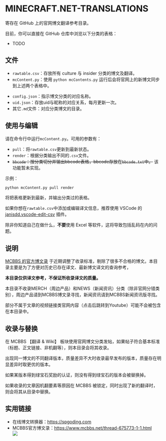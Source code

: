# MINECRAFT.NET-TRANSLATIONS

寄存在 GitHub 上的官网博文翻译参考目录。



目前，你可以直接在 GitHub 仓库中浏览以下分类的表格：

* TODO



## 文件

- `rawtable.csv`：存放所有 culture 与 insider 分类的博文及翻译。
- `mcContent.py`：使用 `python mcContents.py` 运行后会将官网上的新博文同步到上述两个表格中。

* `config.json`：指示博文分类的对应名称。
* `uid.json`：存放uid与昵称的对应关系，每月更新一次。
* 其它`.md`文件：对应分类博文的目录。

## 使用与编辑

请在命令行中运行`mcContent.py`。可用的参数有：

* `pull`：将`rawtable.csv`更新到最新状态。
* `render`：根据分类输出不同的`.csv`文件。
* <s>`bbcode`：按分类切分并输出bbcode表格，bbcode存放在`bbcode.txt`中。</s> 该功能暂未实现。

示例：

```python
python mcContent.py pull render
```

将把表格更新到最新，并输出分类过的表格。



如果你想在`rawtable.csv`中添加或编辑译文信息，推荐使用 VSCode 的 [janisdd.vscode-edit-csv](http://marketplace.visualstudio.com/items?itemName=janisdd.vscode-edit-csv) 插件。

除非你知道自己在做什么，**不要**使用 Excel 等软件，这将导致包括乱码在内的问题。

## 说明

[MCBBS 的官方博文录](https://www.mcbbs.net/thread-675773-1-1.html) 于近期调整了收录标准，剔除了很多不合格的博文。本目录主要是为了方便对历史已存在译文、最新博文译文的查询参考，

**本目录仅供译文参考，不保证所收录译文的质量。**

本目录不收录MERCH（周边产品）和NEWS（新闻资讯）分类（除非官网分错类别），周边产品请到MCBBS博文录寻找，新闻资讯请到MCBBS新闻资讯版寻找。

部分不属于文章的视频链接类官网内容（点击后跳转到Youtube）可能不会被包含在本目录中。



## 收录与替换

在 MCBBS 【翻译 & Wiki】 板块使用官网博文分类发帖，如果帖子符合基本标准（标题、正文链接、非机翻等），则本目录会将其收录。

出现同一博文的不同翻译版本，质量差异不大时收录最早发布的版本，质量存在明显差异时取更优的版本。

如果某版本得到绿宝石奖励的认证，则没有得到绿宝石的版本会被替换掉。

如果收录的文章因机翻要素等原因在 MCBBS 被锁定，同时出现了新的翻译时，则会将其从目录中替换。



## 实用链接

- 在线博文转换器：https://spgoding.com
- MCBBS官方博文录：https://www.mcbbs.net/thread-675773-1-1.html  
![](https://attachment.mcbbs.net/forum/201909/14/001453yfroxnbheoot0nfm.png)
